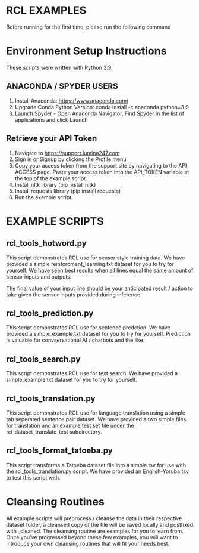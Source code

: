 # RCL EXAMPLES
Before running for the first time, please run the following command
# Environment Setup Instructions
These scripts were written with Python 3.9.
## ANACONDA / SPYDER USERS
1. Install Anaconda: https://www.anaconda.com/
2. Upgrade Conda Python Version: conda install -c anaconda python=3.9
3. Launch Spyder - Open Anaconda Navigator, Find Spyder in the list of applications and click Launch

## Retrieve your API Token
1. Navigate to https://support.lumina247.com
2. Sign in or Signup by clicking the Profile menu
3. Copy your access token from the support site by navigating to the API ACCESS page. Paste your access token into the API_TOKEN variable at the top of the example script.
4. Install nltk library (pip install nltk)
5. Install requests library (pip install requests)
6. Run the example script.

# EXAMPLE SCRIPTS
## rcl_tools_hotword.py
This script demonstrates RCL use for sensor style training data.  We have provided a simple reinforcment_learning.txt dataset for you to try for yourself.  We have seen best results when all lines equal the same amount of sensor inputs and outputs.  

The final value of your input line should be your anticipated result / action to take given the sensor inputs provided during inference.

## rcl_tools_prediction.py
This script demonstrates RCL use for sentence predction.  We have provided a simple_example.txt dataset for you to try for yourself.  Prediction is valuable for convsersational AI / chatbots and the like.

## rcl_tools_search.py
This script demonstrates RCL use for text search.  We have provided a simple_example.txt dataset for you to try for yourself.

## rcl_tools_translation.py
This script demonstrates RCL use for language translation using a simple tab seperated sentence pair dataset.  We have provided a two simple files for translation and an example test set file under the rcl_dataset_translate_test subdirectory.

## rcl_tools_format_tatoeba.py
This script transforms a Tatoeba dataset file into a simple tsv for use with the rcl_tools_translation.py script.  We have provided an English-Yoruba.tsv to test this script with.

# Cleansing Routines
All example scripts will preprocess / cleanse the data in their respective dataset folder, a cleansed copy of the file will be saved locally and postfixed with _cleaned.  The cleansing routine are examples for you to learn from.  Once you've progressed beyond these few examples, you will want to introduce your own cleansing routines that will fit your needs best.